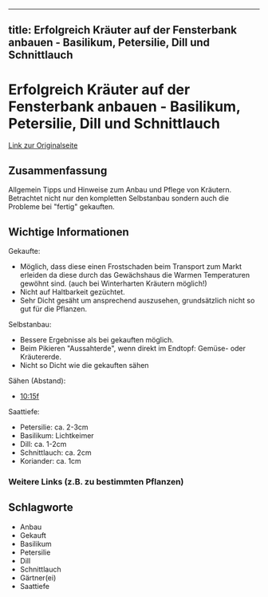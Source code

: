 --------------------
title: Erfolgreich Kräuter auf der Fensterbank anbauen - Basilikum, Petersilie, Dill und Schnittlauch
--------------------

# Erfolgreich Kräuter auf der Fensterbank anbauen - Basilikum, Petersilie, Dill und Schnittlauch

[Link zur Originalseite](https://www.youtube.com/watch?v=VHbx6nb3lRU)

## Zusammenfassung

Allgemein Tipps und Hinweise zum Anbau und Pflege von Kräutern.
Betrachtet nicht nur den kompletten Selbstanbau sondern auch die Probleme bei "fertig" gekauften.


## Wichtige Informationen

Gekaufte:
* Möglich, dass diese einen Frostschaden beim Transport zum Markt erleiden da diese durch das Gewächshaus die Warmen Temperaturen gewöhnt sind. (auch bei Winterharten Kräutern möglich!)
* Nicht auf Haltbarkeit gezüchtet.
* Sehr Dicht gesäht um ansprechend auszusehen, grundsätzlich nicht so gut für die Pflanzen.


Selbstanbau:
* Bessere Ergebnisse als bei gekauften möglich.
* Beim Pikieren "Aussahterde", wenn direkt im Endtopf: Gemüse- oder Kräutererde.
* Nicht so Dicht wie die gekauften sähen

Sähen (Abstand):
* [10:15f](https://youtu.be/VHbx6nb3lRU?t=617)

Saattiefe:
* Petersilie: ca. 2-3cm
* Basilikum: Lichtkeimer
* Dill: ca. 1-2cm
* Schnittlauch: ca. 2cm
* Koriander: ca. 1cm

### Weitere Links (z.B. zu bestimmten Pflanzen)

## Schlagworte

* Anbau
* Gekauft
* Basilikum
* Petersilie
* Dill
* Schnittlauch
* Gärtner(ei)
* Saattiefe



